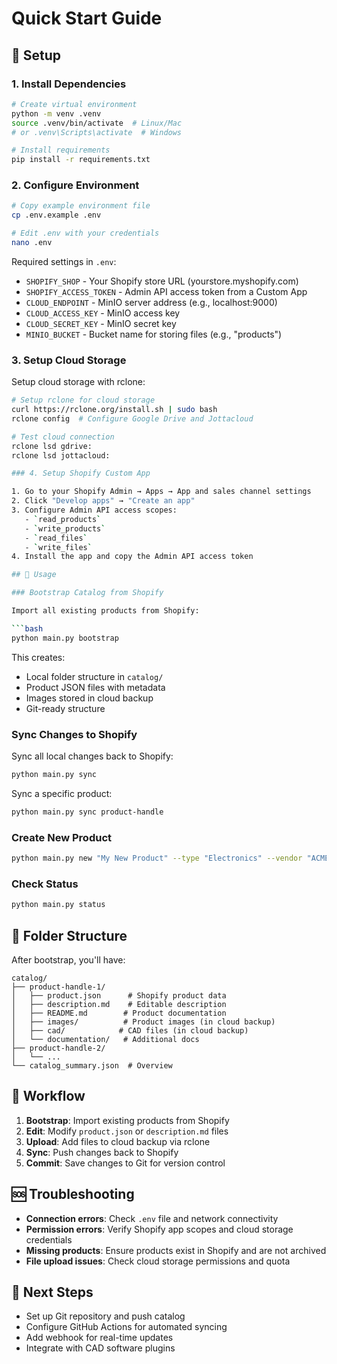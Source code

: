 # Quick Start Guide

## 🚀 Setup

### 1. Install Dependencies

```bash
# Create virtual environment
python -m venv .venv
source .venv/bin/activate  # Linux/Mac
# or .venv\Scripts\activate  # Windows

# Install requirements
pip install -r requirements.txt
```

### 2. Configure Environment

```bash
# Copy example environment file
cp .env.example .env

# Edit .env with your credentials
nano .env
```

Required settings in `.env`:
- `SHOPIFY_SHOP` - Your Shopify store URL (yourstore.myshopify.com)
- `SHOPIFY_ACCESS_TOKEN` - Admin API access token from a Custom App
- `CLOUD_ENDPOINT` - MinIO server address (e.g., localhost:9000)
- `CLOUD_ACCESS_KEY` - MinIO access key
- `CLOUD_SECRET_KEY` - MinIO secret key
- `MINIO_BUCKET` - Bucket name for storing files (e.g., "products")

### 3. Setup Cloud Storage

Setup cloud storage with rclone:

```bash
# Setup rclone for cloud storage
curl https://rclone.org/install.sh | sudo bash
rclone config  # Configure Google Drive and Jottacloud

# Test cloud connection
rclone lsd gdrive:
rclone lsd jottacloud:

### 4. Setup Shopify Custom App

1. Go to your Shopify Admin → Apps → App and sales channel settings
2. Click "Develop apps" → "Create an app"
3. Configure Admin API access scopes:
   - `read_products`
   - `write_products` 
   - `read_files`
   - `write_files`
4. Install the app and copy the Admin API access token

## 🔄 Usage

### Bootstrap Catalog from Shopify

Import all existing products from Shopify:

```bash
python main.py bootstrap
```

This creates:
- Local folder structure in `catalog/`
- Product JSON files with metadata
- Images stored in cloud backup
- Git-ready structure

### Sync Changes to Shopify

Sync all local changes back to Shopify:

```bash
python main.py sync
```

Sync a specific product:

```bash
python main.py sync product-handle
```

### Create New Product

```bash
python main.py new "My New Product" --type "Electronics" --vendor "ACME Corp"
```

### Check Status

```bash
python main.py status
```

## 📁 Folder Structure

After bootstrap, you'll have:

```
catalog/
├── product-handle-1/
│   ├── product.json      # Shopify product data
│   ├── description.md    # Editable description
│   ├── README.md        # Product documentation
│   ├── images/          # Product images (in cloud backup)
│   ├── cad/            # CAD files (in cloud backup)
│   └── documentation/   # Additional docs
├── product-handle-2/
│   └── ...
└── catalog_summary.json  # Overview
```

## 🔧 Workflow

1. **Bootstrap**: Import existing products from Shopify
2. **Edit**: Modify `product.json` or `description.md` files
3. **Upload**: Add files to cloud backup via rclone
4. **Sync**: Push changes back to Shopify
5. **Commit**: Save changes to Git for version control

## 🆘 Troubleshooting

- **Connection errors**: Check `.env` file and network connectivity
- **Permission errors**: Verify Shopify app scopes and cloud storage credentials
- **Missing products**: Ensure products exist in Shopify and are not archived
- **File upload issues**: Check cloud storage permissions and quota

## 🔗 Next Steps

- Set up Git repository and push catalog
- Configure GitHub Actions for automated syncing
- Add webhook for real-time updates
- Integrate with CAD software plugins